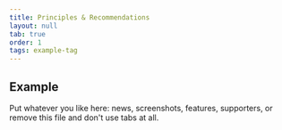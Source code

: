 ```yaml
---
title: Principles & Recommendations
layout: null
tab: true
order: 1
tags: example-tag
---
```


## Example

Put whatever you like here: news, screenshots, features, supporters, or remove this file and don't use tabs at all.
